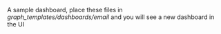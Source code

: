 A sample dashboard, place these files in _graph_templates/dashboards/email_ and
you will see a new dashboard in the UI
